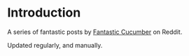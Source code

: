 # Introduction

A series of fantastic posts by [Fantastic Cucumber](https://www.reddit.com/user/Fantastic-Cucumber-1/posts/) on Reddit.

Updated regularly, and manually.
